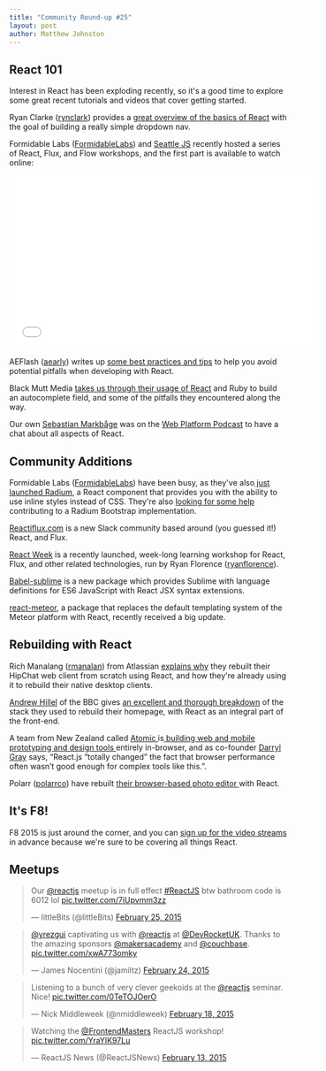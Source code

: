 ```yaml
---
title: "Community Round-up #25"
layout: post
author: Matthew Johnston
---
```


## React 101

Interest in React has been exploding recently, so it's a good time to explore some great recent tutorials and videos that cover getting started. 

Ryan Clarke ([rynclark](https://github.com/rynclark)) provides a [great overview of the basics of React](http://ryanclark.me/getting-started-with-react/) with the goal of building a really simple dropdown nav. 

Formidable Labs ([FormidableLabs](https://github.com/FormidableLabs)) and [Seattle JS](http://www.meetup.com/seattlejs/) recently hosted a series of React, Flux, and Flow workshops, and the first part is available to watch online:

<iframe width="560" height="315" src="//www.youtube.com/embed/[Pd6Ub7Ju2RM](https://www.youtube.com/watch?v=Pd6Ub7Ju2RM)" frameborder="0" allowfullscreen></iframe>

AEFlash ([aearly](https://github.com/aearly)) writes up [some best practices and tips](http://aeflash.com/2015-02/react-tips-and-best-practices.html) to help you avoid potential pitfalls when developing with React. 

Black Mutt Media [takes us through their usage of React](http://blackmuttmedia.com/blog/react-tmdb-api/) and Ruby to build an autocomplete field, and some of the pitfalls they encountered along the way.

Our own [Sebastian Markbåge](https://github.com/sebmarkbage) was on the [Web Platform Podcast](http://thewebplatform.libsyn.com/31-building-with-reactjs) to have a chat about all aspects of React.

## Community Additions

Formidable Labs ([FormidableLabs](https://github.com/FormidableLabs)) have been busy, as they've also[ just launched Radium](http://projects.formidablelabs.com/radium/), a React component that provides you with the ability to use inline styles instead of CSS. They're also [looking for some help](http://projects.formidablelabs.com/radium-bootstrap/) contributing to a Radium Bootstrap implementation. 

[Reactiflux.com](http://reactiflux.com/) is a new Slack community based around (you guessed it!) React, and Flux. 

[React Week](http://reactweek.com/) is a recently launched, week-long learning workshop for React, Flux, and other related technologies, run by Ryan Florence ([ryanflorence](https://github.com/ryanflorence)). 

[Babel-sublime](https://github.com/babel/babel-sublime) is a new package which provides Sublime with language definitions for ES6 JavaScript with React JSX syntax extensions. 

[react-meteor](https://github.com/reactjs/react-meteor), a package that replaces the default templating system of the Meteor platform with React, recently received a big update. 

## Rebuilding with React

Rich Manalang ([rmanalan](https://github.com/rmanalan)) from Atlassian [explains why](https://developer.atlassian.com/blog/2015/02/rebuilding-hipchat-with-react/) they rebuilt their HipChat web client from scratch using React, and how they're already using it to rebuild their native desktop clients. 

[Andrew Hillel](https://twitter.com/andyhillel) of the BBC gives [an excellent and thorough breakdown](http://www.bbc.co.uk/blogs/internet/entries/47a96d23-ae04-444e-808f-678e6809765d) of the stack they used to rebuild their homepage, with React as an integral part of the front-end. 

A team from New Zealand called [Atomic ](https://atomic.io/)is[ building web and mobile prototyping and design tools ](http://thenextweb.com/creativity/2015/02/19/meet-atomic-missing-tool-interface-design-thats-entirely-browser/)entirely in-browser, and as co-founder [Darryl Gray](http://twitter.com/darrylgray) says, “React.js “totally changed” the fact that browser performance often wasn’t good enough for complex tools like this.”.

Polarr ([polarrco](https://github.com/Polarrco)) have rebuilt [their browser-based photo editor ](http://polarrist.tumblr.com/post/111290422225/polarr-photo-editor-2-0-alpha-is-here)with React.

## It's F8!

F8 2015 is just around the corner, and you can [sign up for the video streams](https://www.fbf8.com/stream.html) in advance because we're sure to be covering all things React. 

## Meetups

<blockquote class="twitter-tweet" lang="en"><p>Our <a href="https://twitter.com/reactjs">@reactjs</a> meetup is in full effect <a href="https://twitter.com/hashtag/ReactJS?src=hash">#ReactJS</a> &#10;&#10;btw bathroom code is 6012 lol <a href="http://t.co/7iUpvmm3zz">pic.twitter.com/7iUpvmm3zz</a></p>&mdash; littleBits (@littleBits) <a href="https://twitter.com/littleBits/status/570373833028472832">February 25, 2015</a></blockquote>
<script async src="//platform.twitter.com/widgets.js" charset="utf-8"></script>

<blockquote class="twitter-tweet" lang="en"><p><a href="https://twitter.com/yrezgui">@yrezgui</a> captivating us with <a href="https://twitter.com/reactjs">@reactjs</a> at <a href="https://twitter.com/DevRocketUK">@DevRocketUK</a>. Thanks to the amazing sponsors <a href="https://twitter.com/makersacademy">@makersacademy</a> and <a href="https://twitter.com/couchbase">@couchbase</a>. <a href="http://t.co/xwA773omky">pic.twitter.com/xwA773omky</a></p>&mdash; James Nocentini (@jamiltz) <a href="https://twitter.com/jamiltz/status/570306188577001473">February 24, 2015</a></blockquote>
<script async src="//platform.twitter.com/widgets.js" charset="utf-8"></script>

<blockquote class="twitter-tweet" lang="en"><p>Listening to a bunch of very clever geekoids at the <a href="https://twitter.com/reactjs">@reactjs</a> seminar. Nice! <a href="http://t.co/0TeTOJOerO">pic.twitter.com/0TeTOJOerO</a></p>&mdash; Nick Middleweek (@nmiddleweek) <a href="https://twitter.com/nmiddleweek/status/568183658395394049">February 18, 2015</a></blockquote>
<script async src="//platform.twitter.com/widgets.js" charset="utf-8"></script>

<blockquote class="twitter-tweet" lang="en"><p>Watching the <a href="https://twitter.com/FrontendMasters">@FrontendMasters</a> ReactJS workshop! <a href="http://t.co/YraYIK97Lu">pic.twitter.com/YraYIK97Lu</a></p>&mdash; ReactJS News (@ReactJSNews) <a href="https://twitter.com/ReactJSNews/status/566269552112041985">February 13, 2015</a></blockquote>
<script async src="//platform.twitter.com/widgets.js" charset="utf-8"></script>
